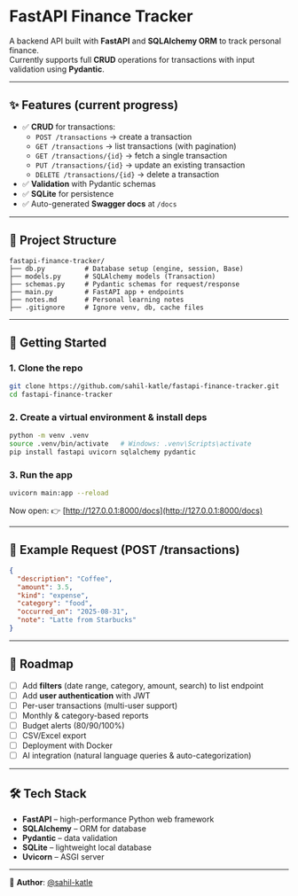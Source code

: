 # FastAPI Finance Tracker

A backend API built with **FastAPI** and **SQLAlchemy ORM** to track personal finance.  
Currently supports full **CRUD** operations for transactions with input validation using **Pydantic**.

---

## ✨ Features (current progress)

- ✅ **CRUD** for transactions:
  - `POST /transactions` → create a transaction
  - `GET /transactions` → list transactions (with pagination)
  - `GET /transactions/{id}` → fetch a single transaction
  - `PUT /transactions/{id}` → update an existing transaction
  - `DELETE /transactions/{id}` → delete a transaction
- ✅ **Validation** with Pydantic schemas
- ✅ **SQLite** for persistence
- ✅ Auto-generated **Swagger docs** at `/docs`

---

## 📂 Project Structure

```
fastapi-finance-tracker/
├── db.py          # Database setup (engine, session, Base)
├── models.py      # SQLAlchemy models (Transaction)
├── schemas.py     # Pydantic schemas for request/response
├── main.py        # FastAPI app + endpoints
├── notes.md       # Personal learning notes
├── .gitignore     # Ignore venv, db, cache files
```

---

## 🚀 Getting Started

### 1. Clone the repo
```bash
git clone https://github.com/sahil-katle/fastapi-finance-tracker.git
cd fastapi-finance-tracker
```

### 2. Create a virtual environment & install deps
```bash
python -m venv .venv
source .venv/bin/activate   # Windows: .venv\Scripts\activate
pip install fastapi uvicorn sqlalchemy pydantic
```

### 3. Run the app
```bash
uvicorn main:app --reload
```

Now open: 👉 [http://127.0.0.1:8000/docs](http://127.0.0.1:8000/docs)

---

## 🧪 Example Request (POST /transactions)

```json
{
  "description": "Coffee",
  "amount": 3.5,
  "kind": "expense",
  "category": "food",
  "occurred_on": "2025-08-31",
  "note": "Latte from Starbucks"
}
```

---

## 📌 Roadmap

- [ ] Add **filters** (date range, category, amount, search) to list endpoint  
- [ ] Add **user authentication** with JWT  
- [ ] Per-user transactions (multi-user support)  
- [ ] Monthly & category-based reports  
- [ ] Budget alerts (80/90/100%)  
- [ ] CSV/Excel export  
- [ ] Deployment with Docker  
- [ ] AI integration (natural language queries & auto-categorization)  

---

## 🛠 Tech Stack

- **FastAPI** – high-performance Python web framework  
- **SQLAlchemy** – ORM for database  
- **Pydantic** – data validation  
- **SQLite** – lightweight local database  
- **Uvicorn** – ASGI server  

---

👤 **Author**: [@sahil-katle](https://github.com/sahil-katle)
